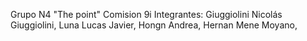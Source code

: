 Grupo  N4 "The point"  Comision 9i
Integrantes: Giuggiolini Nicolás Giuggiolini,
			 Luna Lucas Javier, 
			 Hongn Andrea, 
			 Hernan Mene Moyano, 

